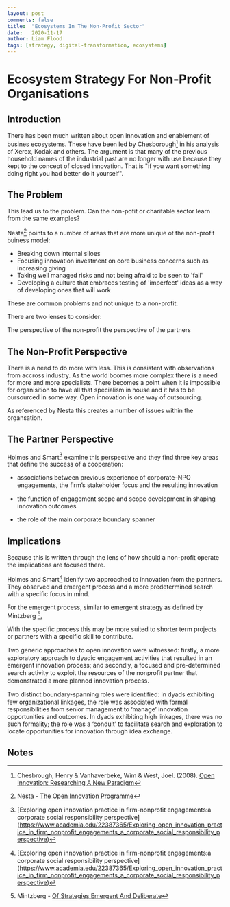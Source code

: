 ```yaml
---
layout: post
comments: false
title:  "Ecosystems In The Non-Profit Sector"
date:   2020-11-17
author: Liam Flood
tags: [strategy, digital-transformation, ecosystems]
---
```


# Ecosystem Strategy For Non-Profit Organisations

## Introduction

There has been much written about open innovation and enablement of busines ecosystems. These have been led by Chesborough[^f1] in his analysis of Xerox, Kodak and others. The argument is that many of the previous household names of the industrial past are no longer with use because they kept to the concept of closed innovation. That is "if you want something doing right you had better do it yourself". 



## The Problem

This lead us to the problem. Can the non-pofit or charitable sector learn from the same examples?

Nesta[^f2] points to a number of areas that are more unique ot the non-profit buiness model: 

* Breaking down internal siloes
* Focusing innovation investment on core business concerns such as increasing giving
* Taking well managed risks and not being afraid to be seen to 'fail'
* Developing a culture that embraces testing of 'imperfect' ideas as a way of developing ones that will work

These are common problems and not unique to a non-profit. 

There are two lenses to consider:

  The perspective of the non-profit
  the perspective of the partners

## The Non-Profit Perspective

There is a need to do more with less. This is consistent with observations from accross industry. As the world bcomes more complex there is a need for more and more specialists. There becomes a point when it is impossible for organisition to have all that specialism in house and it has to be oursourced in some way. Open innovation is one way of outsourcing. 

As referenced by Nesta this creates a number of issues within the organsation. 


## The Partner Perspective

Holmes and Smart[^f3] examine this perspective and they find three key areas that define the success of a cooperation: 

* associations between previous experience of corporate–NPO engagements, the ﬁrm’s stakeholder focus and the resulting innovation

* the function of engagement scope and scope development in shaping innovation outcomes

* the role of the main corporate boundary spanner



## Implications

Because this is written through the lens of how should a non-profit operate the implications are focused there. 

Holmes and Smart[^f3] idenify two approached to innovation from the partners. They observed and emergent process and a more predetermined search with a specific focus in mind. 

For the emergent process, similar to emergent strategy as defined by Mintzberg [^f4], 

With the specific process this may be more suited to shorter term projects or partners with a specific skill to contribute. 


Two generic approaches to open innovation were witnessed: ﬁrstly, a more exploratory approach to dyadic engagement activities that resulted in an emergent innovation process; and secondly, a focused and pre-determined search activity to exploit the resources of the nonproﬁt partner that demonstrated a more planned innovation process. 

Two distinct boundary-spanning roles were identiﬁed: in dyads exhibiting few organizational linkages, the role was associated with formal responsibilities from senior management to ‘manage’ innovation opportunities and outcomes. In dyads exhibiting high linkages, there was no such formality; the role was a ‘conduit’ to facilitate search and exploration to locate opportunities for innovation through idea exchange.


## Notes 
[^f1]: Chesbrough, Henry & Vanhaverbeke, Wim & West, Joel. (2008). [Open Innovation: Researching A New Paradigm](https://www.researchgate.net/publication/232957368_Open_Innovation_Researching_A_New_Paradigm)
[^f2]: Nesta - [The Open Innovation Programme](https://www.nesta.org.uk/report/the-open-innovation-programme-blog-series/)
[^f3]: [Exploring open innovation practice in ﬁrm-nonproﬁt engagements:a corporate social responsibility perspective] (https://www.academia.edu/22387365/Exploring_open_innovation_practice_in_firm_nonprofit_engagements_a_corporate_social_responsibility_perspective)
[^f4]: Mintzberg - [Of Strategies Emergent And Deliberate](http://strategy.sjsu.edu/www.stable/B290/reading/Mintzberg,%20H,%201985,%20Strategic%20Management%20Journal.%206%20pp%20257-272.pdf)
